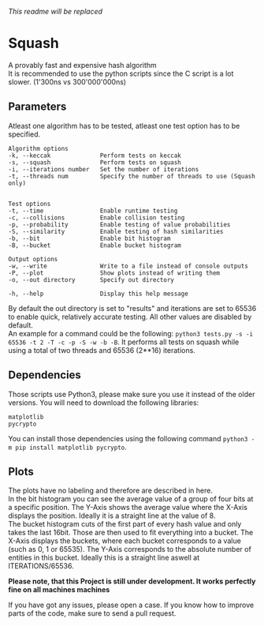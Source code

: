 *This readme will be replaced*

# Squash
A provably fast and expensive hash algorithm</br>
It is recommended to use the python scripts since the C script is a lot slower. (1'300ns vs 300'000'000ns)

## Parameters
Atleast one algorithm has to be tested, atleast one test option has to be specified. 
```
Algorithm options
-k, --keccak              Perform tests on keccak
-s, --squash              Perform tests on squash
-i, --iterations number   Set the number of iterations
-t, --threads num         Specify the number of threads to use (Squash only)


Test options
-t, --time                Enable runtime testing
-c, --collisions          Enable collision testing
-p, --probability         Enable testing of value probabilities
-S, --similarity          Enable testing of hash similarities
-b, --bit                 Enable bit histogram
-B, --bucket              Enable bucket histogram

Output options
-w, --write               Write to a file instead of console outputs
-P, --plot                Show plots instead of writing them
-o, --out directory       Specify out directory

-h, --help                Display this help message
```
By default the out directory is set to "results" and iterations are set to 65536 to enable quick, relatively accurate testing. All other values are disabled by default.</br>
An example for a command could be the following: `python3 tests.py -s -i 65536 -t 2 -T -c -p -S -w -b -B`. It performs all tests on squash while using a total of two threads and 65536 (2**16) iterations.


## Dependencies
Those scripts use Python3, please make sure you use it instead of the older versions.
You will need to download the following libraries:

	matplotlib
	pycrypto

You can install those dependencies using the following command `python3 -m pip install matplotlib pycrypto`.

## Plots
The plots have no labeling and therefore are described in here.</br> 
In the bit histogram you can see the average value of a group of four bits at a specific position. The Y-Axis shows the average value where the X-Axis displays the position. Ideally it is a straight line at the value of 8.</br>
The bucket histogram cuts of the first part of every hash value and only takes the last 16bit. Those are then used to fit everything into a bucket. The X-Axis displays the buckets, where each bucket corresponds to a value (such as 0, 1 or 65535). The Y-Axis corresponds to the absolute number of entities in this bucket. Ideally this is a straight line aswell at ITERATIONS/65536.</br>

**Please note, that this Project is still under development. It works perfectly fine on all machines machines**

If you have got any issues, please open a case.
If you know how to improve parts of the code, make sure to send a pull request.




